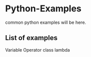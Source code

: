# Python-Examples

common python examples will be here.

## List of examples
Variable
Operator
class
lambda
